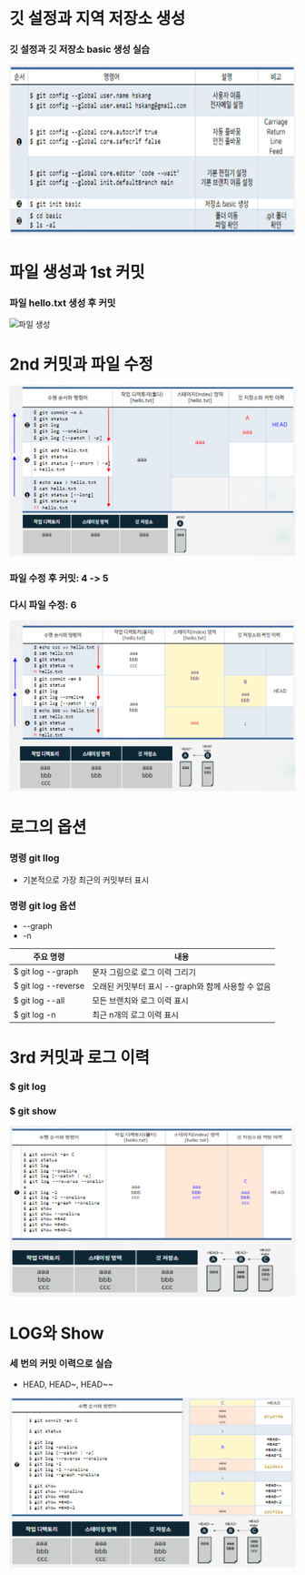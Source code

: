 # 깃 설정과 지역 저장소 생성
### 깃 설정과 깃 저장소 basic 생성 실습
<img src="사진/저장소.PNG" width="700px" height="300px" title="px(픽셀) 크기 설정" alt="설치"></img><br/>
# 파일 생성과 1st 커밋
### 파일 hello.txt 생성 후 커밋
<img src="사진/커밋.PNG" width="700px" height="300px" title="px(픽셀) 크기 설정" alt="파일 생성"></img><br/>
# 2nd 커밋과 파일 수정
<img src="사진/파일 생성.PNG" width="700px" height="300px" title="px(픽셀) 크기 설정" alt="파일 생성"></img><br/>
### 파일 수정 후 커밋: 4 -> 5
### 다시 파일 수정: 6
<img src="사진/파일 수정.PNG" width="700px" height="300px" title="px(픽셀) 크기 설정" alt="파일 수정"></img><br/>
# 로그의 옵션
### 명령 git llog
* 기본적으로 가장 최근의 커밋부터 표시
### 명령 git log 옵션
* --graph
* -n 


|주요 명령|내용|
|---|---|
|$ git log --graph|문자 그림으로 로그 이력 그리기|
|$ git log --reverse|오래된 커밋부터 표시 --graph와 함께 사용할 수 없음|
|$ git log --all|모든 브랜치와 로그 이력 표시|
|$ git log -n|최근 n개의 로그 이력 표시|
# 3rd 커밋과 로그 이력
### $ git log
### $ git show
<img src="사진/로그.PNG" width="700px" height="300px" title="px(픽셀) 크기 설정" alt="파일 수정"></img><br/>
# LOG와 Show
### 세 번의 커밋 이력으로 실습
* HEAD, HEAD~, HEAD~~

  
<img src="사진/커밋 이력.PNG" width="700px" height="300px" title="px(픽셀) 크기 설정" alt="커밋 이력"></img><br/>

